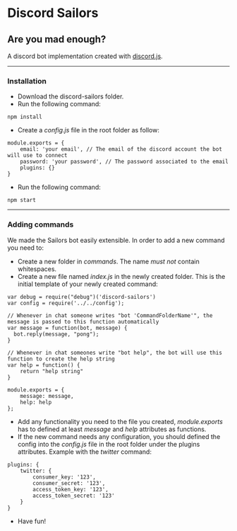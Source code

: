 # Discord Sailors
## Are you mad enough?

A discord bot implementation created with [discord.js](https://github.com/hydrabolt/discord.js/ "discord.js").

---

### Installation

*	Download the discord-sailors folder.
*	Run the following command:
```
npm install
```
*	Create a _config.js_ file in the root folder as follow:
```
module.exports = {
	email: 'your email', // The email of the discord account the bot will use to connect
	password: 'your password', // The password associated to the email
	plugins: {}
}
```
*	Run the following command:
```
npm start
```

---

### Adding commands

We made the Sailors bot easily extensible. In order to add a new command you need to:
*	Create a new folder in _commands_. The name *must not* contain whitespaces.
*	Create a new file named _index.js_ in the newly created folder. This is the initial template of your newly created command:
```
var debug = require("debug")('discord-sailors')
var config = require('../../config');

// Whenever in chat someone writes "bot 'CommandFolderName'", the message is passed to this function automatically
var message = function(bot, message) {
  bot.reply(message, "pong");
}

// Whenever in chat someones write "bot help", the bot will use this function to create the help string
var help = function() {
	return "help string"
}

module.exports = {
	message: message,
	help: help
};
```
*	Add any functionality you need to the file you created, _module.exports_ has to defined at least _message_ and _help_ attributes as functions.
*	If the new command needs any configuration, you should defined the config into the _config.js_ file in the root folder under the plugins attributes. Example with the _twitter_ command:
```
plugins: {
	twitter: {
		consumer_key: '123',
		consumer_secret: '123',
		access_token_key: '123',
		access_token_secret: '123'
	}
}
```
*	Have fun!
